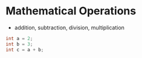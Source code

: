 # Mathematical Operations

- addition, subtraction, division, multiplication
```c
int a = 2;
int b = 3;
int c = a + b;
````
